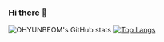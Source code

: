 ### Hi there 👋

<!--
**OHYUNBEOM/OHYUNBEOM** is a ✨ _special_ ✨ repository because its `README.md` (this file) appears on your GitHub profile.

Here are some ideas to get you started:

- 🔭 I’m currently working on ...
- 🌱 I’m currently learning ...
- 👯 I’m looking to collaborate on ...
- 🤔 I’m looking for help with ...
- 💬 Ask me about ...
- 📫 How to reach me: ...
- 😄 Pronouns: ...
- ⚡ Fun fact: ...
-->
![OHYUNBEOM's GitHub stats](https://github-readme-stats.vercel.app/api?username=OHYUNBEOM&show_icons=true&theme=swift)
[![Top Langs](https://github-readme-stats.vercel.app/api/top-langs/?username=OHYUNBEOM&layout=compact)](https://github.com/OHYUNBEOM/github-readme-stats)

